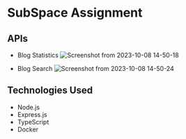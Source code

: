 # SubSpace Assignment

## APIs

- Blog Statistics
![Screenshot from 2023-10-08 14-50-18](https://github.com/blackchapel/subspace/assets/70828254/0d612b7c-d647-4aaa-b4d2-556f77483c22)

- Blog Search
![Screenshot from 2023-10-08 14-50-24](https://github.com/blackchapel/subspace/assets/70828254/c699e497-7274-440c-a96a-dd9426231c1a)

## Technologies Used
- Node.js
- Express.js
- TypeScript
- Docker
